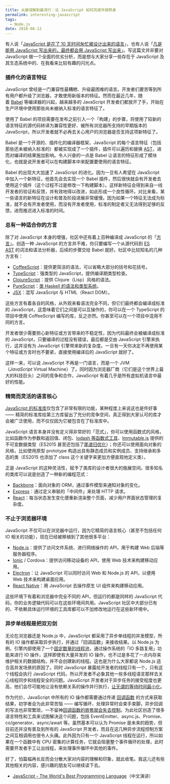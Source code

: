 ```yaml
---
title: 从被误解到最流行：论 JavaScript 如何完成华丽转身
permalink: interesting-javascript
tags:
  - Node.js
date: 2016-06-12
---
```


有人说「[JavaScript 是花了 10 天时间匆忙被设计出来的语言](http://www.ruanyifeng.com/blog/2011/06/birth_of_javascript.html)」，也有人说「[凡是能用 JavaScript 写出来的，最终都会用 JavaScript 写出来](https://blog.codinghorror.com/the-principle-of-least-power)」。写这篇文并非要对 JavaScript 做一个全面的优劣分析，而是想与大家分享一些存在于 JavaScript 及其生态系统中的、在我看来比较有趣的闪光点。  

### 插件化的语言特征

JavaScript 曾经是一门兼容性最糟糕、升级最困难的语言。开发者们要苦等到所有用户都升级了浏览器，才敢使用新版本的特征。然而在最近几年，随着 [Babel](https://babeljs.io/) 等编译器的兴起，越来越多的 JavaScript 开发者们都放开了手，开始在生产环境中使用那些尚未被纳入标准的语言特征了。

使用了 Babel 的项目需要在发布之前引入一个「构建」的步骤，将使用了较新的语言特征的源代码转译为兼容性更好、被所有浏览器所支持的早期版本的 JavaScript，所以开发者就不必再去关心用户的浏览器是否支持这项新特征了。

Babel 是一个开源的、插件化的编译器框架，JavaScript 的每个语言特征（包括那些还未被纳入标准的）都被实现成了一个插件，插件可以遍历和替换 [AST](https://github.com/thejameskyle/babel-handbook/blob/master/translations/en/plugin-handbook.md)，进而对编译的结果施加影响。令人兴奋的一点是 Babel 让语言的特征形成了模块化，也就是说开发者可以在构建脚本中来配置要使用的语言特征。

Babel 的出现大大加速了 JavaScript 的进化。因为一旦有人希望在 JavaScript 中加入一个新特征，他首先会去实现一个 Babel 插件，然后很快就会有开发者去使用这个插件（这个过程不过是修改一下构建脚本）。这样新特征会得到来自一线开发者的验证和反馈，并有效地得以改进，如此形成一个良性循环。对比来看，某一些语言的新特征在设计和普及阶段进展非常缓慢。因为如果一个特征无法成为标准，就不会有开发者使用，而没有开发者使用，标准的制定者又无法得到足够的反馈，进而推迟进入标准的时间。

### 总有一种适合你的方言

除了对 JavaScript 本身的增强，社区中还有着上百种编译成 JavaScript 的「[方言](https://github.com/jashkenas/coffeescript/wiki/list-of-languages-that-compile-to-js)」。创造一种 JavaScript 的方言并不难，你只要编写一个从源代码到 [ES AST](https://github.com/estree/estree) 的词法和语法分析器，后续的步骤交给 Babel 就好。社区中比较知名的几种方言有：

- [CoffeeScript](http://coffeescript.org/)：提供更简洁的语法，可以省略大部分的括号和花括号。
- [TypeScript](http://www.typescriptlang.org/)：强类型的 JavaScript，提供编译期类型检查。
- [ClojureScript](https://github.com/clojure/clojurescript)：提供 Clojure（Lisp）风格的语法。
- [PureScript](http://www.purescript.org/)：[类 Haskell 的语法和类型系统](https://www.infoq.com/news/2014/09/purescript-haskell-javascript)。
- [JSX](https://facebook.github.io/jsx/)：混写 JavaScript 与 HTML（React DOM）。

这些方言有着各自的风格，从外观来看语法完全不同，但它们最终都会编译成标准的 JavaScript，这意味着它们之间是可以互操作的，你可以在一个 TypeScript 的项目中使用 CoffeeScript 编写的库，反之亦然。你甚至可以在一个项目中混用不同的方言。

开发者很少需要担心新特征或方言带来的不稳定性，因为代码最终会被编译成标准的 JavaScript，只要编译的过程没有错误，最后都是交由 JavaScript 引擎来执行，这并没有为 JavaScript 引擎带来新的复杂度。一旦有一天你决定不再使用某个特征或方言时也不要紧，直接使用编译后的 JavaScript 就好了。

这样一来，可以说 JavaScript 不再是一门语言，而是一个 JVM（_JavaScript_ Virtual Machine）了。同时因为浏览器厂商（它们是这个世界上最大的科技巨头）之间的竞争和合作，JavaScript 有着几乎是所有虚拟机语言中最好的性能。

### 精简而灵活的语言核心

[JavaScript 的标准库](https://developer.mozilla.org/en-US/docs/Web/JavaScript/Reference/Global_Objects)仅包含了非常有限的功能，某种程度上来说这也是件好事 —— 精简的标准库给第三方库留出了充分的竞争空间，真正得到大家认可的库才会被广泛使用，而不仅仅因为它被包含在了标准库中。

JavaScript 语言本身并没有定义得非常好的「范式」，你可以使用函数式的风格，比如函数作为参数和返回值、闭包、[lodash 等函数式工具](https://github.com/stoeffel/awesome-fp-js)、[Immutable.js](https://facebook.github.io/immutable-js) 提供的不可变数据类型（ES2015 甚至还包括了[尾递归优化](https://github.com/v8/v8/commit/6131ab1edd6e78be01ac90b8f0b0f4f27f308071)）；你还可以使用面向对象的风格，比如使用原型 prototype 构造出具有静态成员和实例成员、支持继承和多态的类（ES2015 也添加了 class 这个关键字来更加方便直观地定义类）。

正是 JavaScript 的这种灵活性，赋予了类库的设计者很大的施展空间。很多知名的类库可以说是创造了一种新的编程范式：

- [Backbone](http://backbonejs.org/)：面向对象的 ORM，通过事件模型来通知对象的变化。
- [Express](http://expressjs.com/)：通过定义串联的「中间件」来处理 HTTP 请求。
- [React](https://facebook.github.io/react)：每当状态发生变化便重新渲染整个页面，减少用户界面状态管理的复杂度。

### 不止于浏览器环境

JavaScript 不仅可以在浏览器中运行，因为它精简的语言核心（甚至不包括任何 IO 相关的功能），现在已经被移植到了其他很多平台：

- [Node.js](https://nodejs.org/)：提供了访问文件系统、进行网络操作的 API，用于构建 Web 后端等服务器程序。
- [Ionic](http://ionicframework.com/) / Cordova：提供访问移动设备的 API，使用 Web 技术来构建移动应用。
- [Electron](http://electron.atom.io/)：让 JavaScript 可以同时访问 Web 和 Node.js 的 API，以便用 Web 技术来构建桌面应用。
- [React Native](https://facebook.github.io/react-native)：用 JavaScript 去操作原生 UI 组件来构建移动应用。

这些环境下有着和浏览器中完全不同的 API，但运行的都是同样的 JavaScript 代码，你的业务逻辑代码可以在这些环境间共用。JavaScript 社区中大部分已有的、不依赖具体运行环境的工具库都可以不加修改地运行在这些新环境中。

### 异步单线程是把双刃剑

无论在浏览器还是 Node.js 中，JavaScript 都采用了异步单线程的并发模型，所有的 IO 操作都采取异步执行，并通过「回调函数」来接收结果。以 Node.js 为例，引擎内部使用了一个[固定数量的线程池](http://stackoverflow.com/questions/20346097/does-node-js-use-threads-thread-pool-internally)，通过操作系统的「IO 多路复用」功能来进行 IO 操作，这样即使有大量并发的 IO 操作，也不过是多花了一点内存来维护相关的数据结构，并不会创建新的线程。这也是为什么大家都说 Node.js 适合高并发场景的原因了。同时 JavaScript 暴露给开发者的线程只有一个，只有这个线程会执行 JavaScript 代码，所以开发者不必象其他一些多线程语言那样去关心线程同步和线程安全的问题。JavaScript 开发者对于异步任务的接受程度也更高，他们会尽可能地让没有依赖关系的操作并行执行，[让无谓的等待时间最小化](https://jysperm.me/2014/09/1843)。

作为代价，JavaScript 中所有的 IO 操作都需要通过传递 [回调函数](http://www.infoq.com/cn/articles/nodejs-callback-hell) 的方式来获取结果，初学者会为此非常苦恼 —— 编写循环、处理异常时会束手束脚，异步回调的写法也非常繁琐，一不留神[回调函数的嵌套就会失去控制](http://callbackhell.com/)。为此社区创造了很多语言特性和工具来试图解决这个问题，包括 EventEmitter、async.js、Promise、co/generator、async/await 等。虽然基本可以认为 Promise 是未来的趋势，但目前还并没有普及到所有的 JavaScript 开发者，而且在这几种异步流程控制方案之间互相调用也很令人头痛。此外因为只有一个 JavaScript 线程在运行，所以如果在一个函数中有 CPU 密集的计算任务，它就会阻塞整个事件循环的处理，此时需要开发者手工让出线程，来处理事件循环中其他的事件。

好了，怕篇幅再长反而会分散大家对内容的理解和印象，就此收笔。我这儿还有些其他相关的内容，感兴趣的朋友可以继续读下去。

- [JavaScript - The World's Best Programming Language](http://www.infoq.com/cn/presentations/javascript-the-world-best-programming-language)（中文演讲）
